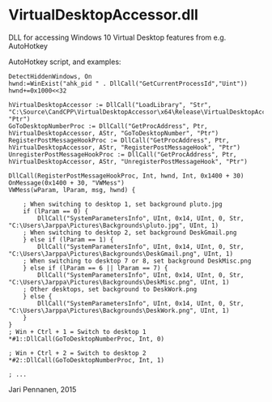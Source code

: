 
VirtualDesktopAccessor.dll
==========================

DLL for accessing Windows 10 Virtual Desktop features from e.g. AutoHotkey

AutoHotkey script, and examples:

	DetectHiddenWindows, On
	hwnd:=WinExist("ahk_pid " . DllCall("GetCurrentProcessId","Uint"))
	hwnd+=0x1000<<32

	hVirtualDesktopAccessor := DllCall("LoadLibrary", "Str", "C:\Source\CandCPP\VirtualDesktopAccessor\x64\Release\VirtualDesktopAccessor.dll", "Ptr") 
	GoToDesktopNumberProc := DllCall("GetProcAddress", Ptr, hVirtualDesktopAccessor, AStr, "GoToDesktopNumber", "Ptr")
	RegisterPostMessageHookProc := DllCall("GetProcAddress", Ptr, hVirtualDesktopAccessor, AStr, "RegisterPostMessageHook", "Ptr")
	UnregisterPostMessageHookProc := DllCall("GetProcAddress", Ptr, hVirtualDesktopAccessor, AStr, "UnregisterPostMessageHook", "Ptr")

	DllCall(RegisterPostMessageHookProc, Int, hwnd, Int, 0x1400 + 30)
	OnMessage(0x1400 + 30, "VWMess")
	VWMess(wParam, lParam, msg, hwnd) {
		
		; When switching to desktop 1, set background pluto.jpg
		if (lParam == 0) {
			DllCall("SystemParametersInfo", UInt, 0x14, UInt, 0, Str, "C:\Users\Jarppa\Pictures\Backgrounds\pluto.jpg", UInt, 1)
		; When switching to desktop 2, set background DeskGmail.png
		} else if (lParam == 1) {
			DllCall("SystemParametersInfo", UInt, 0x14, UInt, 0, Str, "C:\Users\Jarppa\Pictures\Backgrounds\DeskGmail.png", UInt, 1)
		; When switching to desktop 7 or 8, set background DeskMisc.png
		} else if (lParam == 6 || lParam == 7) {
			DllCall("SystemParametersInfo", UInt, 0x14, UInt, 0, Str, "C:\Users\Jarppa\Pictures\Backgrounds\DeskMisc.png", UInt, 1)
		; Other desktops, set background to DeskWork.png
		} else {
			DllCall("SystemParametersInfo", UInt, 0x14, UInt, 0, Str, "C:\Users\Jarppa\Pictures\Backgrounds\DeskWork.png", UInt, 1)
		}
	}
	; Win + Ctrl + 1 = Switch to desktop 1
	*#1::DllCall(GoToDesktopNumberProc, Int, 0)

	; Win + Ctrl + 2 = Switch to desktop 2
	*#2::DllCall(GoToDesktopNumberProc, Int, 1)

	; ...

	
	


Jari Pennanen, 2015